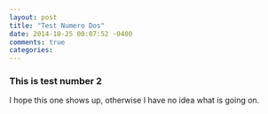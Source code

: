 ```yaml
---
layout: post
title: "Test Numero Dos"
date: 2014-10-25 00:07:52 -0400
comments: true
categories: 
---
```

### This is test number 2
I hope this one shows up, otherwise I have no idea what is going on.
